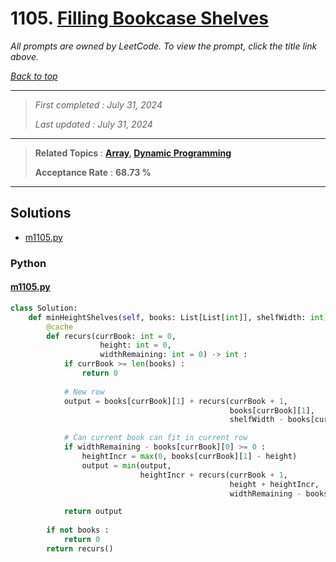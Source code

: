 # 1105. [Filling Bookcase Shelves](<https://leetcode.com/problems/filling-bookcase-shelves>)

*All prompts are owned by LeetCode. To view the prompt, click the title link above.*

*[Back to top](<../README.md>)*

------

> *First completed : July 31, 2024*
>
> *Last updated : July 31, 2024*

------

> **Related Topics** : **[Array](<by_topic/Array.md>), [Dynamic Programming](<by_topic/Dynamic Programming.md>)**
>
> **Acceptance Rate** : **68.73 %**

------

## Solutions

- [m1105.py](<../my-submissions/m1105.py>)
### Python
#### [m1105.py](<../my-submissions/m1105.py>)
```Python
class Solution:
    def minHeightShelves(self, books: List[List[int]], shelfWidth: int) -> int:
        @cache
        def recurs(currBook: int = 0,
                    height: int = 0, 
                    widthRemaining: int = 0) -> int :
            if currBook >= len(books) :
                return 0
            
            # New row
            output = books[currBook][1] + recurs(currBook + 1,
                                                 books[currBook][1],
                                                 shelfWidth - books[currBook][0])

            # Can current book can fit in current row
            if widthRemaining - books[currBook][0] >= 0 :
                heightIncr = max(0, books[currBook][1] - height)
                output = min(output, 
                             heightIncr + recurs(currBook + 1, 
                                                 height + heightIncr,  
                                                 widthRemaining - books[currBook][0]))

            return output
        
        if not books :
            return 0
        return recurs()
```

